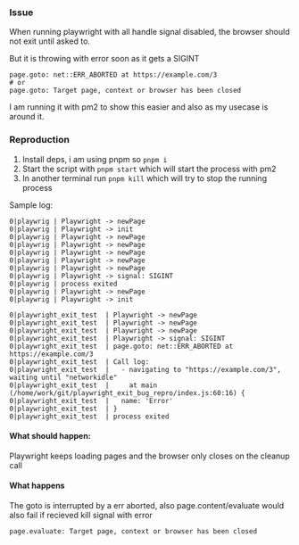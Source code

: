 ### Issue

When running playwright with all handle signal disabled, the browser should not exit until asked to.

But it is throwing with error soon as it gets a SIGINT
```
page.goto: net::ERR_ABORTED at https://example.com/3
# or
page.goto: Target page, context or browser has been closed
```

I am running it with pm2 to show this easier and also as my usecase is around it.

### Reproduction

1. Install deps, i am using pnpm so `pnpm i`
2. Start the script with `pnpm start` which will start the process with pm2
3. In another terminal run `pnpm kill` which will try to stop the running process

Sample log:

```
0|playwrig | Playwright -> newPage
0|playwrig | Playwright -> init
0|playwrig | Playwright -> newPage
0|playwrig | Playwright -> newPage
0|playwrig | Playwright -> newPage
0|playwrig | Playwright -> newPage
0|playwrig | Playwright -> newPage
0|playwrig | Playwright -> signal: SIGINT
0|playwrig | process exited
0|playwrig | Playwright -> newPage
0|playwrig | Playwright -> init

0|playwright_exit_test  | Playwright -> newPage
0|playwright_exit_test  | Playwright -> newPage
0|playwright_exit_test  | Playwright -> newPage
0|playwright_exit_test  | Playwright -> signal: SIGINT
0|playwright_exit_test  | page.goto: net::ERR_ABORTED at https://example.com/3
0|playwright_exit_test  | Call log:
0|playwright_exit_test  |   - navigating to "https://example.com/3", waiting until "networkidle"
0|playwright_exit_test  |     at main (/home/work/git/playwright_exit_bug_repro/index.js:60:16) {
0|playwright_exit_test  |   name: 'Error'
0|playwright_exit_test  | }
0|playwright_exit_test  | process exited
```

#### What should happen:

Playwright keeps loading pages and the browser only closes on the cleanup call

#### What happens

The goto is interrupted by a err aborted, also page.content/evaluate would also fail if recieved kill signal with error

```
page.evaluate: Target page, context or browser has been closed
```
